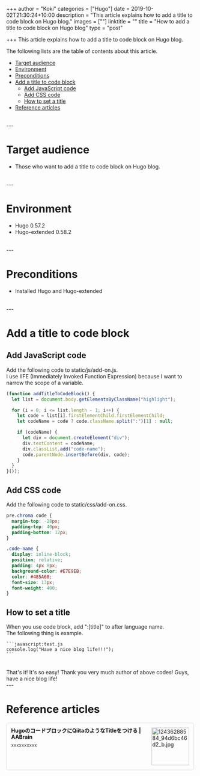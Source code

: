 +++
author = "Koki"
categories = ["Hugo"]
date = 2019-10-02T21:30:24+10:00
description = "This article explains how to add a title to code block on Hugo blog."
images = [""]
linktitle = ""
title = "How to add a title to code block on Hugo blog"
type = "post"

+++
This article explains how to add a title to code block on Hugo blog.

The following lists are the table of contents about this article.

- <font color="#1111cc">[Target audience](#target-audience)</font>
- <font color="#1111cc">[Environment](#environment)</font>
- <font color="#1111cc">[Preconditions](#preconditions)</font>
- <font color="#1111cc">[Add a title to code block](#add-a-title-to-code-block)</font>
  - <font color="#1111cc">[Add JavaScript code](#add-javascript-code)</font>
  - <font color="#1111cc">[Add CSS code](#add-css-code)</font>
  - <font color="#1111cc">[How to set a title](#how-to-set-a-title)</font>
- <font color="#1111cc">[Reference articles](#reference-articles)</font>

<br>
---

# Target audience
- Those who want to add a title to code block on Hugo blog.

<br>
---

# Environment
- Hugo 0.57.2
- Hugo-extended 0.58.2

<br>
---

# Preconditions
- Installed Hugo and Hugo-extended

<br>
---

# Add a title to code block
## Add JavaScript code
Add the following code to static/js/add-on.js.  
I use IIFE (Immediately Invoked Function Expression) because I want to narrow the scope of a variable.
```javascript:add-on.js
(function addTitleToCodeBlock() {
  let list = document.body.getElementsByClassName("highlight");

  for (i = 0; i <= list.length - 1; i++) {
    let code = list[i].firstElementChild.firstElementChild;
    let codeName = code ? code.className.split(":")[1] : null;

    if (codeName) {
      let div = document.createElement("div");
      div.textContent = codeName;
      div.classList.add("code-name");
      code.parentNode.insertBefore(div, code);
    }
  }
}());
```

## Add CSS code
Add the following code to static/css/add-on.css.
```css:add-on.css
pre.chroma code {  
  margin-top: -28px;
  padding-top: 40px;
  padding-bottom: 12px;
}

.code-name {
  display: inline-block;
  position: relative;
  padding: 4px 8px;
  background-color: #E7E9EB;
  color: #485A60;
  font-size: 13px;
  font-weight: 400;
}
```

## How to set a title
When you use code block, add ":[title]" to after language name.  
The following thing is example.  
````
```javascript:test.js
console.log("Have a nice blog life!!!");
```
````

<br>
That's it! It's so easy!  
Thank you very much author of above codes!  
Guys, have a nice blog life!

<br>
---

# Reference articles
<div class="blog-card" style="padding:12px;margin:15px 0;border:1px solid #ddd;word-wrap:break-word;max-width:474px;width:auto;border-radius:5px;"><div class="blog-card-thumbnail" style="float:right;"><a href="https://aakira.app/blog/2018/12/code-block-title/" class="blog-card-thumbnail-link" target="_blank"><img src="http://capture.heartrails.com/120x120/shorten?https://aakira.app/blog/2018/12/code-block-title/" class="blog-card-thumb-image wp-post-image" alt="12436288584_94d6bc46d2_b.jpg" style="width:100px;height:100px;"></a></div><div class="blog-card-content" style="margin-left:0;margin-right:110px;line-height:120%;"><div class="blog-card-title" style="margin-bottom:5px;"><a href="https://aakira.app/blog/2018/12/code-block-title/" class="blog-card-title-link" style="font-weight:bold;text-decoration:none;color:#111;" target="_blank">HugoのコードブロックにQiitaのようなTitleをつける | AABrain</a></div><div class="blog-card-excerpt" style="color:#333;font-size:90%;">xxxxxxxxxx</div></div><div class="blog-card-footer" style="font-size:70%;color:#777;margin-top:10px;clear:both;"><span class="blog-card-hatena"><a href="http://b.hatena.ne.jp/entry/https://aakira.app/blog/2018/12/code-block-title/" target="_blank"><img border="0" src="http://b.hatena.ne.jp/entry/image/https://aakira.app/blog/2018/12/code-block-title/" border="0" alt="" /></a></span></div></div>
